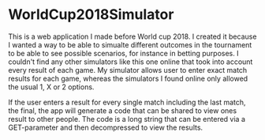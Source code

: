 WorldCup2018Simulator
================

This is a web application I made before World cup 2018. I created it because I wanted a way to be able to simualte different outcomes in the tournament to be able to see possible scenarios, for instance in betting purposes. I couldn't find any other simulators like this one online that took into account every result of each game. My simulator allows user to enter exact match results for each game, whereas the simulators I found online only allowed the usual 1, X or 2 options.

If the user enters a result for every single match including the last match, the final, the app will generate a code that can be shared to view ones result to other people. The code is a long string that can be entered via a GET-parameter and then decompressed to view the results.

